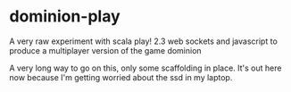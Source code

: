 # dominion-play
A very raw experiment with scala play! 2.3 web sockets and javascript to produce a multiplayer version of the game dominion

A very long way to go on this, only some scaffolding in place. It's out here now because I'm getting worried about the ssd in my laptop.
